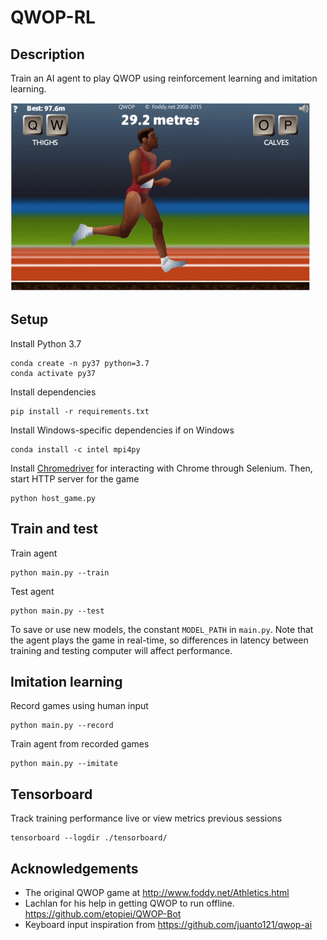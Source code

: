# QWOP-RL

## Description

Train an AI agent to play QWOP using reinforcement learning and imitation learning.

![image](img/main.gif)

## Setup

Install Python 3.7

```
conda create -n py37 python=3.7
conda activate py37
```

Install dependencies

```
pip install -r requirements.txt
```

Install Windows-specific dependencies if on Windows

```
conda install -c intel mpi4py
```

Install [Chromedriver](https://sites.google.com/a/chromium.org/chromedriver/home) for
interacting with Chrome through Selenium. Then, start HTTP server for the game

```
python host_game.py
```

## Train and test

Train agent

```
python main.py --train
```

Test agent

```
python main.py --test
```

To save or use new models, the constant `MODEL_PATH` in `main.py`. Note that the agent
plays the game in real-time, so differences in latency between training and testing
computer will affect performance.

## Imitation learning

Record games using human input

```
python main.py --record
```

Train agent from recorded games

```
python main.py --imitate
```

## Tensorboard

Track training performance live or view metrics previous sessions

```
tensorboard --logdir ./tensorboard/
```

## Acknowledgements

- The original QWOP game at http://www.foddy.net/Athletics.html
- Lachlan for his help in getting QWOP to run offline.
  https://github.com/etopiei/QWOP-Bot
- Keyboard input inspiration from https://github.com/juanto121/qwop-ai
